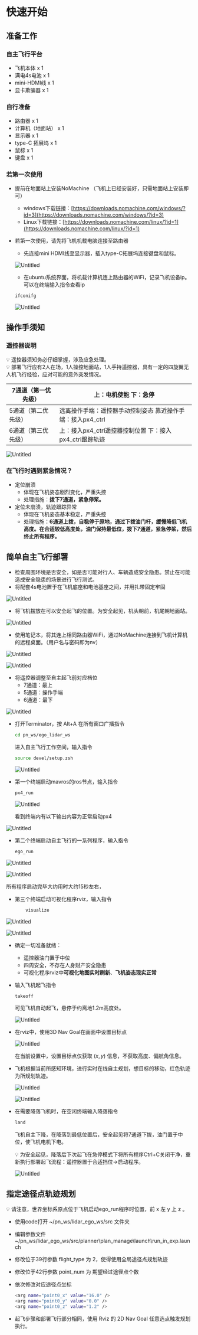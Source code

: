 # 快速开始

## 准备工作

### 自主飞行平台

- 飞机本体 x 1
- 满电4s电池 x 1
- mini-HDMI线 x 1
- 显卡欺骗器 x 1

### **自行准备**

- 路由器 x 1
- 计算机（地面站） x 1
- 显示器 x 1
- type-C 拓展坞 x 1
- 鼠标 x 1
- 键盘 x 1

### 若第一次使用

- 提前在地面站上安装NoMachine （飞机上已经安装好，只需地面站上安装即可）
    - windows下载链接：[https://downloads.nomachine.com/windows/?id=3](https://downloads.nomachine.com/windows/?id=3)
    - Linux下载链接：[https://downloads.nomachine.com/linux/?id=1](https://downloads.nomachine.com/linux/?id=1)
- 若第一次使用，请先将飞机机载电脑连接至路由器
    - 先连接mini HDMI线至显示器，插入type-C拓展坞连接键盘和鼠标。

    ![Untitled](%E5%BF%AB%E9%80%9F%E5%BC%80%E5%A7%8B%20755b9fc10b75486098f3a3c132fc5822/Untitled.png)

    - 在ubuntu系统界面，将机载计算机连上路由器的WiFi，记录飞机设备ip。可以在终端输入指令查看ip

    ```bash
    ifconifg
    ```

    ![Untitled](%E5%BF%AB%E9%80%9F%E5%BC%80%E5%A7%8B%20755b9fc10b75486098f3a3c132fc5822/Untitled%201.png)


## 操作手须知

### 遥控器说明

<aside>
💡 遥控器须知务必仔细掌握，涉及应急处理。

</aside>

<aside>
💡 部署飞行应有2人在场，1人操控地面站，1人手持遥控器，具有一定的四旋翼无人机飞行经验，应对可能的意外突发情况。

</aside>

| 7通道（第一优先级） | 上：电机使能    下：急停 |
| --- | --- |
| 5通道（第二优先级） | 远离操作手端：遥控器手动控制姿态   靠近操作手端：接入px4_ctrl  |
| 6通道（第三优先级） | 上：接入px4_ctrl遥控器控制位置    下：接入px4_ctrl跟踪轨迹 |

![Untitled](%E5%BF%AB%E9%80%9F%E5%BC%80%E5%A7%8B%20755b9fc10b75486098f3a3c132fc5822/Untitled%202.png)

### 在飞行时遇到紧急情况？

- 定位崩溃
    - 体现在飞机姿态剧烈变化，严重失控
    - 处理措施：**拨下7通道，紧急停桨。**
- 定位未崩溃，轨迹跟踪异常
    - 体现在飞机姿态基本稳定，严重失控
    - 处理措施：**6通道上拨，自稳停于原地，通过下拨油门杆，缓慢降低飞机高度。在合适较低高度处，油门保持最低位，拨下7通道，紧急停桨，然后终止所有程序。**

## 简单自主飞行部署

- 检查周围环境是否安全，如是否可能对行人、车辆造成安全隐患。禁止在可能造成安全隐患的场景进行飞行测试。
- 将配套4s电池置于在飞机底座和电池基座之间，并用扎带固定牢固

![Untitled](%E5%BF%AB%E9%80%9F%E5%BC%80%E5%A7%8B%20755b9fc10b75486098f3a3c132fc5822/Untitled%203.png)

- 将飞机摆放在可以安全起飞的位置。为安全起见，机头朝前，机尾朝地面站。

![Untitled](%E5%BF%AB%E9%80%9F%E5%BC%80%E5%A7%8B%20755b9fc10b75486098f3a3c132fc5822/Untitled%204.png)

- 使用笔记本，将其连上相同路由器WiFi，通过NoMachine连接到飞机计算机的远程桌面。（用户名与密码即为nv）

![Untitled](%E5%BF%AB%E9%80%9F%E5%BC%80%E5%A7%8B%20755b9fc10b75486098f3a3c132fc5822/Untitled%205.png)

![Untitled](%E5%BF%AB%E9%80%9F%E5%BC%80%E5%A7%8B%20755b9fc10b75486098f3a3c132fc5822/Untitled%206.png)

- 将遥控器调整至自主起飞前对应档位
    - 7通道：最上
    - 5通道：操作手端
    - 6通道：最下

![Untitled](%E5%BF%AB%E9%80%9F%E5%BC%80%E5%A7%8B%20755b9fc10b75486098f3a3c132fc5822/Untitled%202.png)

- 打开Terminator，按 Alt+A 在所有窗口广播指令

    ```bash
    cd pn_ws/ego_lidar_ws
    ```

    进入自主飞行工作空间，输入指令

    ```bash
    source devel/setup.zsh
    ```

    ![Untitled](%E5%BF%AB%E9%80%9F%E5%BC%80%E5%A7%8B%20755b9fc10b75486098f3a3c132fc5822/Untitled%207.png)

- 第一个终端启动mavros的ros节点，输入指令

    ```bash
    px4_run
    ```

    ![Untitled](%E5%BF%AB%E9%80%9F%E5%BC%80%E5%A7%8B%20755b9fc10b75486098f3a3c132fc5822/Untitled%208.png)

    看到终端内有以下输出内容为正常启动px4


![Untitled](%E5%BF%AB%E9%80%9F%E5%BC%80%E5%A7%8B%20755b9fc10b75486098f3a3c132fc5822/Untitled%209.png)

- 第二个终端启动自主飞行的一系列程序，输入指令

    ```bash
    ego_run
    ```


![Untitled](%E5%BF%AB%E9%80%9F%E5%BC%80%E5%A7%8B%20755b9fc10b75486098f3a3c132fc5822/Untitled%2010.png)

![Untitled](%E5%BF%AB%E9%80%9F%E5%BC%80%E5%A7%8B%20755b9fc10b75486098f3a3c132fc5822/Untitled%2011.png)

所有程序启动完毕大约用时大约15秒左右，

- 第三个终端启动可视化程序rviz，输入指令

    ```bash
    	visualize
    ```


![Untitled](%E5%BF%AB%E9%80%9F%E5%BC%80%E5%A7%8B%20755b9fc10b75486098f3a3c132fc5822/Untitled%2012.png)

![Untitled](%E5%BF%AB%E9%80%9F%E5%BC%80%E5%A7%8B%20755b9fc10b75486098f3a3c132fc5822/Untitled%2013.png)

- 确定一切准备就绪：
    - 遥控器油门置于中位
    - 四周安全，不存在人身财产安全隐患
    - 可视化程序rviz中**可视化地图实时刷新**、**飞机姿态现实正常**

- 输入飞机起飞指令

    ```bash
    takeoff
    ```

    可见飞机自动起飞，悬停于约离地1.2m高度处。

    ![Untitled](%E5%BF%AB%E9%80%9F%E5%BC%80%E5%A7%8B%20755b9fc10b75486098f3a3c132fc5822/Untitled%2014.png)

- 在rviz中，使用3D Nav Goal在画面中设置目标点

    ![Untitled](%E5%BF%AB%E9%80%9F%E5%BC%80%E5%A7%8B%20755b9fc10b75486098f3a3c132fc5822/Untitled%2015.png)

    在当前设置中，设置目标点仅获取 $(x,y)$ 信息，不获取高度、偏航角信息。

- 飞机根据当前所感知环境，进行实时在线自主规划，想目标的移动，红色轨迹为所规划轨迹。

    ![Untitled](%E5%BF%AB%E9%80%9F%E5%BC%80%E5%A7%8B%20755b9fc10b75486098f3a3c132fc5822/Untitled%2016.png)

    ![Untitled](%E5%BF%AB%E9%80%9F%E5%BC%80%E5%A7%8B%20755b9fc10b75486098f3a3c132fc5822/Untitled%2017.png)

- 在需要降落飞机时，在空闲终端输入降落指令

    ```bash
    land
    ```

    飞机自主下降，在降落到最低位置后，安全起见将7通道下拨，油门置于中位，使飞机电机下电。

    <aside>
    💡 为安全起见，降落后下次起飞在急停模式下将所有程序Ctrl+C关闭干净，重新执行部署起飞流程：遥控器置于合适挡位→启动程序。

    </aside>

    ![Untitled](%E5%BF%AB%E9%80%9F%E5%BC%80%E5%A7%8B%20755b9fc10b75486098f3a3c132fc5822/Untitled%2018.png)


## 指定途径点轨迹规划

<aside>
💡 请注意，世界坐标系原点位于飞机启动ego_run程序时位置，前 x 左 y 上 z 。

</aside>

- 使用code打开 ~/pn_ws/lidar_ego_ws/src 文件夹
- 编辑参数文件 ~/pn_ws/lidar_ego_ws/src/planner\plan_manage\launch\run_in_exp.launch
- 修改位于39行参数 flight_type 为 2，使得使用全局途径点规划轨迹
- 修改位于42行参数 point_num 为 期望经过途径点个数
- 依次修改对应途径点坐标

    ```bash
    <arg name="point0_x" value="16.0" />
    <arg name="point0_y" value="0.0" />
    <arg name="point0_z" value="1.2" />
    ```

- 起飞步骤和部署飞行部分相同，使用 Rviz 的 2D Nav Goal 任意选点触发规划执行。
